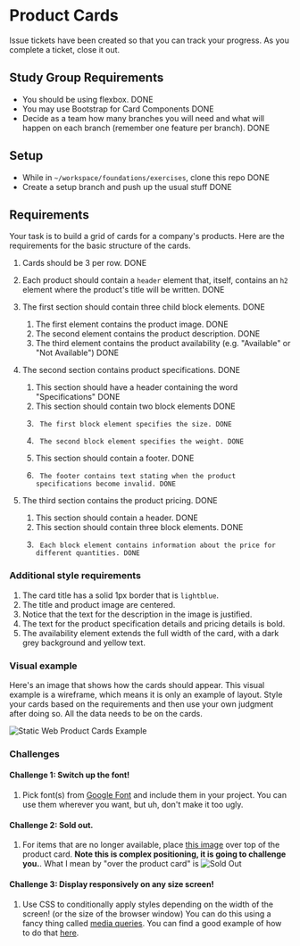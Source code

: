 # Product Cards

Issue tickets have been created so that you can track your progress. As you complete a ticket, close it out.

## Study Group Requirements

- You should be using flexbox. DONE
- You may use Bootstrap for Card Components DONE 
- Decide as a team how many branches you will need and what will happen on each branch (remember one feature per branch). DONE

## Setup
* While in `~/workspace/foundations/exercises`, clone this repo DONE 
* Create a setup branch and push up the usual stuff DONE 

## Requirements

Your task is to build a grid of cards for a company's products. Here are the requirements for the basic structure of the cards.

1. Cards should be 3 per row. DONE

1. Each product should contain a `header` element that, itself, contains an `h2` element where the product's title will be written. DONE

1. The first section should contain three child block elements. DONE
    1. The first element contains the product image. DONE
    1. The second element contains the product description. DONE
    1. The third element contains the product availability (e.g. "Available" or "Not Available") DONE
    
1. The second section contains product specifications. DONE
    1. This section should have a header containing the word "Specifications" DONE
    1. This section should contain two block elements DONE
    1.      The first block element specifies the size. DONE
    1.      The second block element specifies the weight. DONE
    1. This section should contain a footer. DONE
    1.      The footer contains text stating when the product specifications become invalid. DONE 

1. The third section contains the product pricing. DONE
    1. This section should contain a header. DONE
    1. This section should contain three block elements. DONE
    1.      Each block element contains information about the price for different quantities. DONE

### Additional style requirements

1. The card title has a solid 1px border that is `lightblue`.
1. The title and product image are centered.
1. Notice that the text for the description in the image is justified.
1. The text for the product specification details and pricing details is bold.
1. The availability element extends the full width of the card, with a dark grey background and yellow text.

### Visual example

Here's an image that shows how the cards should appear. This visual example is a wireframe, which means it is only an example of layout. Style your cards based on the requirements and then use your own judgment after doing so. All the data needs to be on the cards. 

![Static Web Product Cards Example](https://github.com/nss-nightclass-projects/exercise-vault/blob/master/images/SW_HTML_CSS_exercise.png)


### Challenges

#### Challenge 1: Switch up the font!
1. Pick font(s) from [Google Font](https://fonts.google.com/) and include them in your project. You can use them wherever you want, but uh, don't make it too ugly. 

#### Challenge 2: Sold out.
1. For items that are no longer available, place [this image](https://raw.githubusercontent.com/morecallan/css102-e6/master/images/soldOut.png) over top of the product card. **Note this is complex positioning, it is going to challenge you.**. What I mean by "over the product card" is ![Sold Out](https://raw.githubusercontent.com/morecallan/css102-e6/master/images/CSS102-Mockup.png)

#### Challenge 3: Display responsively on any size screen!
1. Use CSS to conditionally apply styles depending on the width of the screen! (or the size of the browser window) You can do this using a fancy thing called [media queries](https://developer.mozilla.org/en-US/docs/Web/CSS/Media_Queries/Using_media_queries). You can find a good example of how to do that [here](https://css-tricks.com/designing-a-product-page-layout-with-flexbox/#article-header-id-4).
